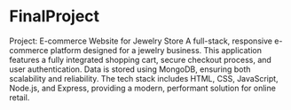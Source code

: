 # FinalProject
Project: E-commerce Website for Jewelry Store
A full-stack, responsive e-commerce platform designed for a jewelry business. This application features a fully integrated shopping cart, secure checkout process, and user authentication. Data is stored using MongoDB, ensuring both scalability and reliability. The tech stack includes HTML, CSS, JavaScript, Node.js, and Express, providing a modern, performant solution for online retail.
